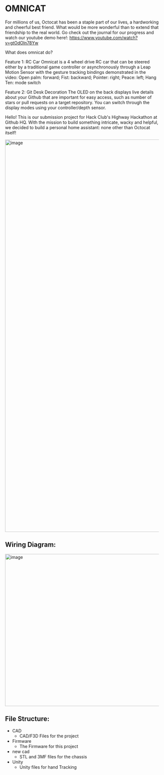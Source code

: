 # OMNICAT

For millions of us, Octocat has been a staple part of our lives, a hardworking and cheerful best friend. What would be more wonderful than to extend that friendship to the real world.
Go check out the journal for our progress and watch our youtube demo here!: https://www.youtube.com/watch?v=gtOdOln78Yw

What does omnicat do?

Feature 1: RC Car
Omnicat is a 4 wheel drive RC car that can be steered either by a traditional game controller or asynchronously through a Leap Motion Sensor with the gesture tracking bindings demonstrated in the video:
Open palm: forward; Fist: backward; Pointer: right; Peace: left; Hang Ten: mode switch

Feature 2: Git Desk Decoration
The OLED on the back displays live details about your Github that are important for easy access, such as number of stars or pull requests on a target repository. You can switch through the display modes using your controller/depth sensor.

Hello! This is our submission project for Hack Club's Highway Hackathon at Github HQ.
With the mission to build something intricate, wacky and helpful, we decided to build a personal home assistant: none other than Octocat itself!

<img width="2778" height="1284" alt="image" src="https://github.com/user-attachments/assets/a818c133-b49e-4b53-9fdf-799c3e41ce27" />

## Wiring Diagram:
<img width="719" height="498" alt="image" src="https://github.com/user-attachments/assets/d75c1d5d-aaec-4328-8963-89989126dc3e" />

## File Structure:
- CAD
  - CAD/F3D Files for the project
- Firmware
  - The Firmware for this project
- new cad
  - STL and 3MF files for the chassis
 - Unity
   -  Unity files for hand Tracking
 
   
